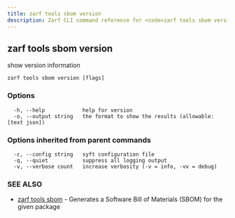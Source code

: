 ```yaml
---
title: zarf tools sbom version
description: Zarf CLI command reference for <code>zarf tools sbom version</code>.
---
```


## zarf tools sbom version

show version information

```
zarf tools sbom version [flags]
```

### Options

```
  -h, --help            help for version
  -o, --output string   the format to show the results (allowable: [text json])
```

### Options inherited from parent commands

```
  -c, --config string   syft configuration file
  -q, --quiet           suppress all logging output
  -v, --verbose count   increase verbosity (-v = info, -vv = debug)
```

### SEE ALSO

* [zarf tools sbom](/cli/commands/zarf_tools_sbom/)	 - Generates a Software Bill of Materials (SBOM) for the given package
